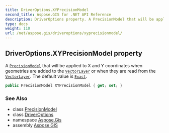 ```yaml
---
title: DriverOptions.XYPrecisionModel
second_title: Aspose.GIS for .NET API Reference
description: DriverOptions property. A PrecisionModel that will be applied to X and Y coordinates when geometries are added to the VectorLayer or when they are read from the VectorLayer. The default value is Exact.
type: docs
weight: 110
url: /net/aspose.gis/driveroptions/xyprecisionmodel/
---
```

## DriverOptions.XYPrecisionModel property

A [`PrecisionModel`](../../precisionmodel/) that will be applied to X and Y coordinates when geometries are added to the [`VectorLayer`](../../vectorlayer/) or when they are read from the [`VectorLayer`](../../vectorlayer/). The default value is [`Exact`](../../precisionmodel/exact/).

```csharp
public PrecisionModel XYPrecisionModel { get; set; }
```

### See Also

* class [PrecisionModel](../../precisionmodel/)
* class [DriverOptions](../)
* namespace [Aspose.Gis](../../driveroptions/)
* assembly [Aspose.GIS](../../../)



